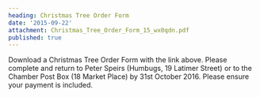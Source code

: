 ```yaml
---
heading: Christmas Tree Order Form
date: '2015-09-22'
attachment: Christmas_Tree_Order_Form_15_wx0qdn.pdf
published: true
---
```

Download a Christmas Tree Order Form with the link above. Please complete and return to Peter Speirs (Humbugs, 19 Latimer Street) or to the Chamber Post Box (18 Market Place) by 31st October 2016. Please ensure your payment is included.

